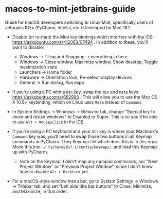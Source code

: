 # macos-to-mint-jetbrains-guide
Guide for macOS developers switching to Linux Mint, specifically users of Jetbrains IDEs (PyCharm, IntelliJ, etc.) Developed for Mint 18.1.

- Disable (or re-map) the Mint key bindings which interfere with the IDE: https://askubuntu.com/a/412060/67494 . In addition to these, you'll want to disable: 
  - Windows -> Tiling and Snapping -> everything in here
  - Windows -> Close window, Maximize window, Show desktop, Toggle maximization state
  - Launchers -> Home folder
  - Hardware -> Orientation lock, Re-detect display devices
  - General -> Run dialog, Run expo

- If you're using a PC with a `Win` key, swap the `Win` and `Meta` keys: https://askubuntu.com/a/692993 . This will allow you to use the Mac OS X 10.5+ keybinding, which on Linux uses `Meta` instead of `Command`. 

- In System Settings -> Windows -> Behavior tab, change "Special key to move and resize windows" to Disabled or Super. This is so you'll be able to use `Alt + Mouse1Click` in the IDE.

- If you're using a PC keyboard and your `Alt` key is where your Macbook's `Command` key was, you'll need to swap those two buttons in all Keymap commands in PyCharm. They Keymap file which does this is in this repo. Move this into `~/.PyCharm2017.1/config/keymaps/`, and load this Keymap up with PyCharm.
  - Note on the Keymap: I didn't map any numpad commands, nor "Next Project Window" or "Previous Project Window", since I don't know how to disable `Alt + Backtick` yet.

- For a macOS-style window menu bar, go to System Settings -> Windows -> Titlebar tab, and set "Left side title bar buttons" to Close, Minimize, and Maximize, in that order. 
